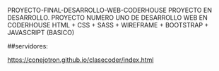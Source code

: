 PROYECTO-FINAL-DESARROLLO-WEB-CODERHOUSE
PROYECTO EN DESARROLLO. PROYECTO NUMERO UNO DE DESARROLLO WEB EN CODERHOUSE
HTML + CSS + SASS + WIREFRAME + BOOTSTRAP + JAVASCRIPT (BASICO)

##servidores:

https://conejotron.github.io/clasecoder/index.html
